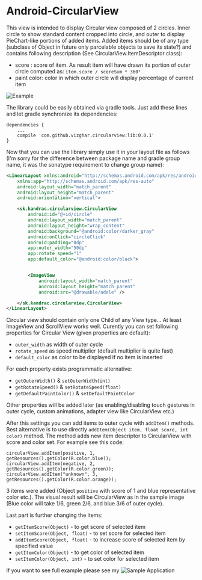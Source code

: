 Android-CircularView
====================

This view is intended to display Circular view composed of 2 circles. Inner circle to show standard content cropped into
circle, and outer to display PieChart-like portions of added items. Added items should be of any type (subclass of Object
in future only parcelable objects to save its state?) and contains following description (See CircularView.ItemDescriptor
class):
* score : score of item. As result item will have drawn its portion of outer circle computed as:
```item.score / scoreSum * 360°```
* paint color: color in which outer circle will display percentage of current item

![Example](image1.png)

The library could be easily obtained via gradle tools. Just add these lines and let gradle synchronize its dependencies:
```
dependencies {
    ...
    compile 'com.github.vizghar.circularview:lib:0.0.1'
}
```
Now that you can use the library simply use it in your layout file as follows (I'm sorry for the difference between package name and gradle group name, it was the sonatype requirement to change group name):
```XML
<LinearLayout xmlns:android="http://schemas.android.com/apk/res/android"
    xmlns:app="http://schemas.android.com/apk/res-auto"
    android:layout_width="match_parent"
    android:layout_height="match_parent"
    android:orientation="vertical">

    <sk.kandrac.circularview.CircularView
        android:id="@+id/circle"
        android:layout_width="match_parent"
        android:layout_height="wrap_content"
        android:background="@android:color/darker_gray"
        android:onClick="circleClick"
        android:padding="0dp"
        app:outer_width="50dp"
        app:rotate_speed="1"
        app:default_color="@android:color/black">


        <ImageView
            android:layout_width="match_parent"
            android:layout_height="match_parent"
            android:src="@drawable/adele" />

    </sk.kandrac.circularview.CircularView>
</LinearLayout>
```
Circular view should contain only one Child of any View type... At least ImageView and ScrollView works well. Curently you can set following properties for Circular View (given properties are default):
* `outer_width` as width of outer cycle
* `rotate_speed` as speed multiplier (default multiplier is quite fast)
* `default_color` as color to be displayed if no item is inserted

For each property exists programmatic alternative:
* `getOuterWidth()` & `setOuterWidth(int)`
* `getRotateSpeed()` & `setRotateSpeed(float)`
* `getDefaultPaintColor()` & `setDefaultPaintColor`

Other properties will be added later (as enabling/disabling touch gestures in outer cycle, custom animations, adapter view like CircularView etc.)

After this settings you can add items to outer cycle with `addItem()` methods. Best alternative is to use directly `addItem(Object item, float score, int color)` method. The method adds new item descriptor to CircularView with score and color set. For example see this code:
```
circularView.addItem(positive, 1, getResources().getColor(R.color.blue));
circularView.addItem(negative, 2, getResources().getColor(R.color.green));
circularView.addItem("unknown", 3, getResources().getColor(R.color.orange));
```
3 items were added (Object `positive` with score of 1 and blue representative color etc.). The visual result will be CircularView as in the sample image (Blue color will take 1/6, green 2/6, and blue 3/6 of outer cycle).

Last part is further changing the items:
* `getItemScore(Object)` - to get score of selected item
* `setItemScore(Object, float)` - to set score for selected item
* `addItemScore(Object, float)` - to increase score of selected item by specified value
* `getItemColor(Object)` - to get color of selected item
* `setItemColor(Object, int)` - to set color for selected item

If you want to see full example please see my ![Sample Application](app/src/main/)
